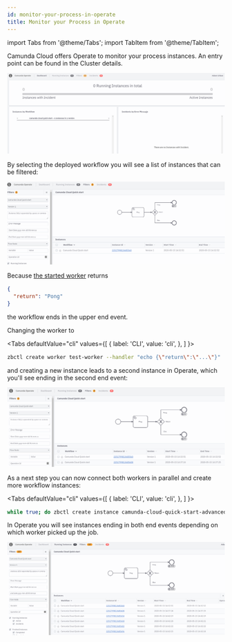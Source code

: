 ```yaml
---
id: monitor-your-process-in-operate
title: Monitor your Process in Operate
---
```


import Tabs from '@theme/Tabs';
import TabItem from '@theme/TabItem';

Camunda Cloud offers Operate to monitor your process instances. An entry point can be found in the Cluster details.

![operate-dashboard](./img/operate-dashboard.png)

By selecting the deployed workflow you will see a list of instances that can be filtered:

![operate-instances](./img/operate-advanced-instances-pong.png)

Because [the started worker](./implement-service-task.md) returns

```json
{
  "return": "Pong"
}
```

the workflow ends in the upper end event.

Changing the worker to

<Tabs
defaultValue="cli"
values={[
{ label: 'CLI', value: 'cli', },
]
}>

<TabItem value="cli">

```bash
zbctl create worker test-worker --handler "echo {\"return\":\"...\"}"
```

</TabItem>

</Tabs>

and creating a new instance leads to a second instance in Operate, which you'll see ending in the second end event:

![operate-instance](./img/operate-advanced-instances-other.png)

As a next step you can now connect both workers in parallel and create more workflow instances:

<Tabs
defaultValue="cli"
values={[
{ label: 'CLI', value: 'cli', },
]
}>

<TabItem value="cli">

```bash
while true; do zbctl create instance camunda-cloud-quick-start-advanced; sleep 1; done
```

</TabItem>

</Tabs>

In Operate you will see instances ending in both end events depending on which worker picked up the job.

![operate-instances](./img/operate-advanced-instances.png)
